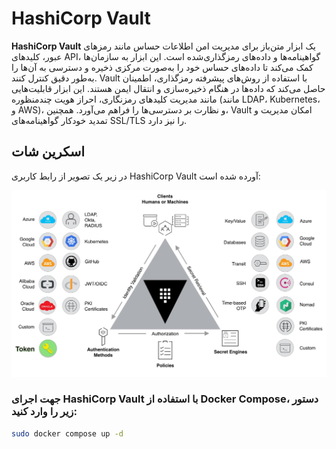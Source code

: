 # HashiCorp Vault

**HashiCorp Vault** یک ابزار متن‌باز برای مدیریت امن اطلاعات حساس مانند رمزهای عبور، کلیدهای API، گواهینامه‌ها و داده‌های رمزگذاری‌شده است. این ابزار به سازمان‌ها کمک می‌کند تا داده‌های حساس خود را به‌صورت مرکزی ذخیره و دسترسی به آن‌ها را به‌طور دقیق کنترل کنند. Vault با استفاده از روش‌های پیشرفته رمزگذاری، اطمینان حاصل می‌کند که داده‌ها در هنگام ذخیره‌سازی و انتقال ایمن هستند. این ابزار قابلیت‌هایی مانند مدیریت کلیدهای رمزنگاری، احراز هویت چندمنظوره (مانند LDAP، Kubernetes، و AWS)، و نظارت بر دسترسی‌ها را فراهم می‌آورد. همچنین، Vault امکان مدیریت و تمدید خودکار گواهینامه‌های SSL/TLS را نیز دارد.

## اسکرین شات

در زیر یک تصویر از رابط کاربری HashiCorp Vault آورده شده است:

![Screenshot](screenshot.png)

### جهت اجرای HashiCorp Vault با استفاده از Docker Compose، دستور زیر را وارد کنید:

```bash
sudo docker compose up -d
```

